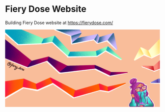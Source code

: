 # Fiery Dose Website
Building Fiery Dose website at https://fierydose.com/

![FieryDose Preview Image](Images/FD-PreviewImage.png)

  
